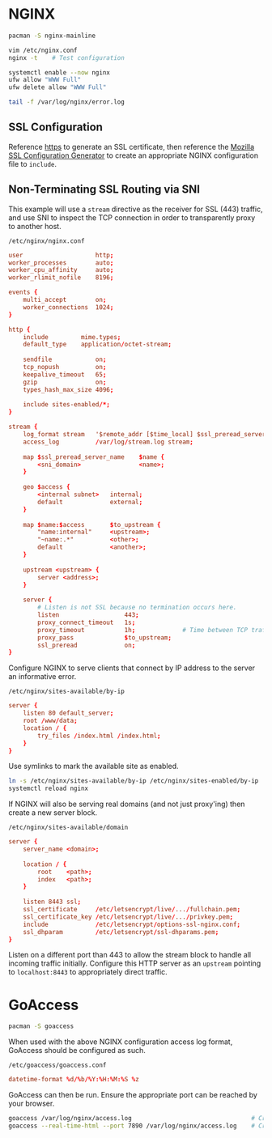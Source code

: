 # NGINX
```bash
pacman -S nginx-mainline

vim /etc/nginx.conf
nginx -t    # Test configuration

systemctl enable --now nginx
ufw allow "WWW Full"
ufw delete allow "WWW Full"

tail -f /var/log/nginx/error.log
```

## SSL Configuration

Reference [https](https.md) to generate an SSL certificate, then reference the
[Mozilla SSL Configuration Generator](https://ssl-config.mozilla.org/) to create
an appropriate NGINX configuration file to `include`.

## Non-Terminating SSL Routing via SNI

This example will use a `stream` directive as the receiver for SSL (443) traffic, and use SNI
to inspect the TCP connection in order to transparently proxy to another host.

`/etc/nginx/nginx.conf`
```nginx.conf
user                    http;
worker_processes        auto;
worker_cpu_affinity     auto;
worker_rlimit_nofile    8196;

events {
    multi_accept        on;
    worker_connections  1024;
}

http {
    include         mime.types;
    default_type    application/octet-stream;
    
    sendfile            on;
    tcp_nopush          on;
    keepalive_timeout   65;
    gzip                on;
    types_hash_max_size 4096;
    
    include sites-enabled/*;
}

stream {
    log_format stream   '$remote_addr [$time_local] $ssl_preread_server_name $name';
    access_log          /var/log/stream.log stream;
    
    map $ssl_preread_server_name    $name {
        <sni_domain>                <name>;
    }
    
    geo $access {
        <internal subnet>   internal;
        default             external;
    }
    
    map $name:$access       $to_upstream {
        "name:internal"     <upstream>;
        "~name:.*"          <other>;
        default             <another>;
    }
    
    upstream <upstream> {
        server <address>;
    }
    
    server {
        # Listen is not SSL because no termination occurs here.
        listen                  443;
        proxy_connect_timeout   1s;
        proxy_timeout           1h;             # Time between TCP traffic. Long timeout for websocket connections.
        proxy_pass              $to_upstream;
        ssl_preread             on;
}
```

Configure NGINX to serve clients that connect by IP address to the server an informative error.

`/etc/nginx/sites-available/by-ip`
```nginx.conf
server {
    listen 80 default_server;
    root /www/data;
    location / {
        try_files /index.html /index.html;
    }
}
```

Use symlinks to mark the available site as enabled.

```bash
ln -s /etc/nginx/sites-available/by-ip /etc/nginx/sites-enabled/by-ip
systemctl reload nginx
```

If NGINX will also be serving real domains (and not just proxy'ing) then create a new server block.

`/etc/nginx/sites-available/domain`
```nginx.conf
server {
    server_name <domain>;
    
    location / {
        root    <path>;
        index   <path>;
    }
    
    listen 8443 ssl;
    ssl_certificate     /etc/letsencrypt/live/.../fullchain.pem;
    ssl_certificate_key /etc/letsencrypt/live/.../privkey.pem;
    include             /etc/letsencrypt/options-ssl-nginx.conf;
    ssl_dhparam         /etc/letsencrypt/ssl-dhparams.pem;
}
```

Listen on a different port than 443 to allow the stream block to handle all incoming traffic
initially.
Configure this HTTP server as an `upstream` pointing to `localhost:8443` to appropriately
direct traffic.

# GoAccess
```bash
pacman -S goaccess
```

When used with the above NGINX configuration access log format, GoAccess should be configured as such.

`/etc/goaccess/goaccess.conf`
```goaccess.conf
datetime-format %d/%b/%Y:%H:%M:%S %z
```

GoAccess can then be run. Ensure the appropriate port can be reached by your browser.
```bash
goaccess /var/log/nginx/access.log                                 # Create site HTML.
goaccess --real-time-html --port 7890 /var/log/nginx/access.log    # Create site HTML that dynamically updates when opened.
```
